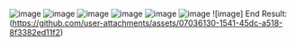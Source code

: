 ![image](https://github.com/user-attachments/assets/8f8f1489-0591-4f52-91d4-96da8657e688)
![image](https://github.com/user-attachments/assets/dad3aaaf-02f8-4697-ab47-601042622c77)
![image](https://github.com/user-attachments/assets/a61f9d12-2f25-4cae-b1da-250539a06b63)
![image](https://github.com/user-attachments/assets/ab38fb5c-d3b8-40ff-aec8-0b85cbe57fdc)
![image](https://github.com/user-attachments/assets/1f6d108c-ee52-43b8-b535-14a621ed1321)
![image](https://github.com/user-attachments/assets/5a6c3874-e921-4990-b2b3-ab3771f5c0e1)
![image]
End Result:
(https://github.com/user-attachments/assets/07036130-1541-45dc-a518-8f3382ed11f2)






